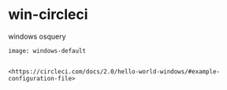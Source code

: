 # win-circleci
windows osquery


~~~~
image: windows-default


<https://circleci.com/docs/2.0/hello-world-windows/#example-configuration-file>
~~~~
